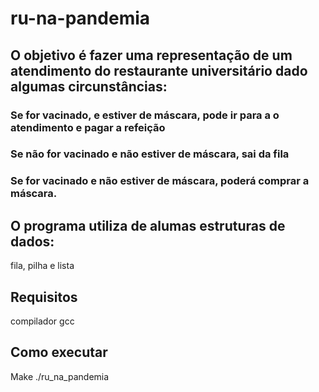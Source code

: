 # ru-na-pandemia

## O objetivo é fazer uma representação de um atendimento do restaurante universitário dado algumas circunstâncias:

### Se for vacinado, e estiver de máscara, pode ir para a o atendimento e pagar a refeição
### Se não for vacinado e não estiver de máscara, sai da fila 
### Se for vacinado e não estiver de máscara, poderá comprar a máscara. 

## O programa utiliza de alumas estruturas de dados:
   fila, pilha e lista

## Requisitos
   compilador gcc
## Como executar
  Make
  ./ru_na_pandemia
  
